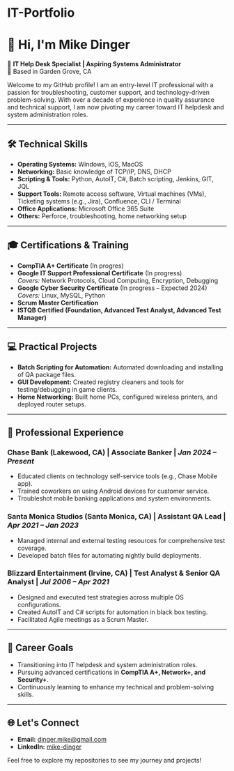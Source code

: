 # IT-Portfolio

# 👋 Hi, I'm Mike Dinger

🎯 **IT Help Desk Specialist | Aspiring Systems Administrator**  
📍 Based in Garden Grove, CA  

Welcome to my GitHub profile! I am an entry-level IT professional with a passion for troubleshooting, customer support, and technology-driven problem-solving. With over a decade of experience in quality assurance and technical support, I am now pivoting my career toward IT helpdesk and system administration roles.

---

## 🛠️ Technical Skills
- **Operating Systems:** Windows, iOS, MacOS  
- **Networking:** Basic knowledge of TCP/IP, DNS, DHCP  
- **Scripting & Tools:** Python, AutoIT, C#, Batch scripting, Jenkins, GIT, JQL  
- **Support Tools:** Remote access software, Virtual machines (VMs), Ticketing systems (e.g., Jira), Confluence, CLI / Terminal 
- **Office Applications:** Microsoft Office 365 Suite  
- **Others:** Perforce, troubleshooting, home networking setup  

---

## 🎓 Certifications & Training
- **CompTIA A+ Certificate** (In progres)
- **Google IT Support Professional Certificate** (In progress)  
  *Covers:* Network Protocols, Cloud Computing, Encryption, Debugging  
- **Google Cyber Security Certificate** (In progress – Expected 2024)  
  *Covers:* Linux, MySQL, Python  
- **Scrum Master Certification**  
- **ISTQB Certified (Foundation, Advanced Test Analyst, Advanced Test Manager)**  

---

## 💻 Practical Projects
- **Batch Scripting for Automation:** Automated downloading and installing of QA package files.  
- **GUI Development:** Created registry cleaners and tools for testing/debugging in game clients.  
- **Home Networking:** Built home PCs, configured wireless printers, and deployed router setups.  

---

## 👔 Professional Experience
### **Chase Bank** (Lakewood, CA) | Associate Banker | *Jan 2024 – Present*  
- Educated clients on technology self-service tools (e.g., Chase Mobile app).  
- Trained coworkers on using Android devices for customer service.  
- Troubleshot mobile banking applications and system environments.

### **Santa Monica Studios** (Santa Monica, CA) | Assistant QA Lead | *Apr 2021 – Jan 2023*  
- Managed internal and external testing resources for comprehensive test coverage.  
- Developed batch files for automating nightly build deployments.

### **Blizzard Entertainment** (Irvine, CA) | Test Analyst & Senior QA Analyst | *Jul 2006 – Apr 2021*  
- Designed and executed test strategies across multiple OS configurations.  
- Created AutoIT and C# scripts for automation in black box testing.  
- Facilitated Agile meetings as a Scrum Master.  

---

## 🚀 Career Goals
- Transitioning into IT helpdesk and system administration roles.  
- Pursuing advanced certifications in **CompTIA A+, Network+, and Security+**.  
- Continuously learning to enhance my technical and problem-solving skills.  

---

## 🌐 Let's Connect
- **Email:** [dinger.mike@gmail.com](mailto:dinger.mike@gmail.com)  
- **LinkedIn:** [mike-dinger](https://www.linkedin.com/in/mike-dinger/)  

Feel free to explore my repositories to see my journey and projects!  
